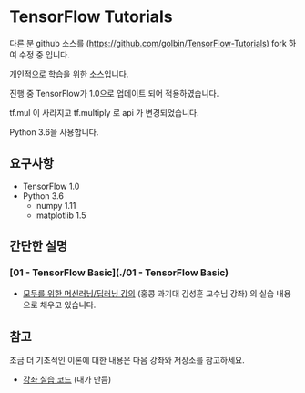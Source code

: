# TensorFlow Tutorials

다른 분 github 소스를 (https://github.com/golbin/TensorFlow-Tutorials) fork 하여 수정 중 입니다.

개인적으로 학습을 위한 소스입니다.

진행 중 TensorFlow가 1.0으로 업데이트 되어 적용하였습니다.

tf.mul 이 사라지고 tf.multiply 로 api 가 변경되었습니다.

Python 3.6을 사용합니다.

## 요구사항

- TensorFlow 1.0
- Python 3.6
    - numpy 1.11
    - matplotlib 1.5

## 간단한 설명

### [01 - TensorFlow Basic](./01 - TensorFlow Basic)
- [모두를 위한 머신러닝/딥러닝 강의](https://www.youtube.com/watch?v=BS6O0zOGX4E&list=PLlMkM4tgfjnLSOjrEJN31gZATbcj_MpUm) (홍콩 과기대 김성훈 교수님 강좌) 의 실습 내용으로 채우고 있습니다.



## 참고

조금 더 기초적인 이론에 대한 내용은 다음 강좌와 저장소를 참고하세요.


- [강좌 실습 코드](https://github.com/golbin/TensorFlow-ML-Exercises) (내가 만듬)
